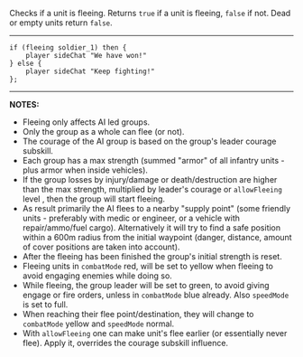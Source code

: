 Checks if a unit is fleeing. Returns `true` if a unit is fleeing, `false` if not. Dead or empty units return `false`.

---

```sqf
if (fleeing soldier_1) then {
	player sideChat "We have won!"
} else {
	player sideChat "Keep fighting!"
};
```

---

**NOTES:**
- Fleeing only affects AI led groups.
- Only the group as a whole can flee (or not).
- The courage of the AI group is based on the group's leader courage subskill.
- Each group has a max strength (summed "armor" of all infantry units - plus armor when inside vehicles).
- If the group losses by injury/damage or death/destruction are higher than the max strength, multiplied by leader's courage or `allowFleeing` level , then the group will start fleeing.
- As result primarily the AI flees to a nearby "supply point" (some friendly units - preferably with medic or engineer, or a vehicle with repair/ammo/fuel cargo). Alternatively it will try to find a safe position within a 600m radius from the initial waypoint (danger, distance, amount of cover positions are taken into account).
- After the fleeing has been finished the group's initial strength is reset.
- Fleeing units in `combatMode` red, will be set to yellow when fleeing to avoid engaging enemies while doing so.
- While fleeing, the group leader will be set to green, to avoid giving engage or fire orders, unless in `combatMode` blue already. Also `speedMode` is set to full.
- When reaching their flee point/destination, they will change to `combatMode` yellow and `speedMode` normal.
- With `allowFleeing` one can make unit's flee earlier (or essentially never flee). Apply it, overrides the courage subskill influence.